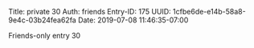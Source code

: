Title: private 30
Auth: friends
Entry-ID: 175
UUID: 1cfbe6de-e14b-58a8-9e4c-03b24fea62fa
Date: 2019-07-08 11:46:35-07:00

Friends-only entry 30
